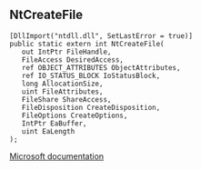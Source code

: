 ## NtCreateFile

```
[DllImport("ntdll.dll", SetLastError = true)]
public static extern int NtCreateFile(
   out IntPtr FileHandle,
   FileAccess DesiredAccess,
   ref OBJECT_ATTRIBUTES ObjectAttributes,
   ref IO_STATUS_BLOCK IoStatusBlock,
   long AllocationSize,
   uint FileAttributes,
   FileShare ShareAccess,
   FileDisposition CreateDisposition,
   FileOptions CreateOptions,
   IntPtr EaBuffer,
   uint EaLength
);
```

[Microsoft documentation](https://docs.microsoft.com/en-us/windows/win32/api/winternl/nf-winternl-ntcreatefile)
